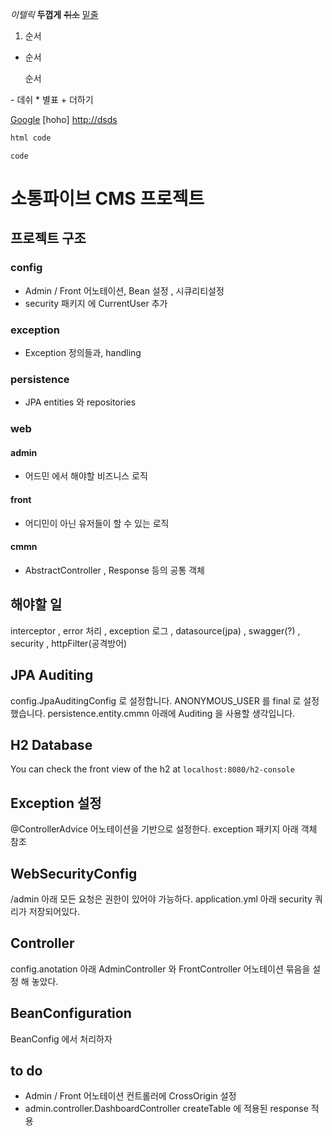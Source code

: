 *이텔릭*  **두껍게** ~~취소~~ <u>밑줄</u>
<ol><li>순서</li></ol>
<ul><li>순서</li></ul>
<ul>순서</ul>
- 데쉬
* 별표
+ 더하기

[Google](http://temp.com)
[hoho] <http://dsds>
```html
html code
```
``code``

# 소통파이브 CMS 프로젝트

## 프로젝트 구조
### config
- Admin / Front 어노테이션, Bean 설정 , 시큐리티설정
- security 패키지 에 CurrentUser 추가
### exception
- Exception 정의들과, handling  
### persistence
- JPA entities 와 repositories
### web
#### admin
- 어드민 에서 해야할 비즈니스 로직 

#### front
- 어디민이 아닌 유저들이 할 수 있는 로직

#### cmmn
- AbstractController , Response 등의 공통 객체 



## 해야할 일
interceptor , error 처리 , exception 로그 , datasource(jpa) , swagger(?) , security , httpFilter(공격방어)


## JPA Auditing
config.JpaAuditingConfig 로 설정합니다.
ANONYMOUS_USER 를 final 로 설정했습니다.
persistence.entity.cmmn 아래에 Auditing 을 사용할 생각입니다.

## H2 Database
You can check the front view of the h2 at `localhost:8080/h2-console`

## Exception 설정
@ControllerAdvice 어노테이션을 기반으로 설정한다. exception 패키지 아래 객체 참조

## WebSecurityConfig
/admin 아래 모든 요청은 권한이 있어야 가능하다. application.yml 아래 security 쿼리가 저장되어있다.

## Controller 
config.anotation 아래 AdminController 와 FrontController 어노테이션 묶음을 설정 해 놓았다.

## BeanConfiguration
BeanConfig 에서 처리하자

## to do
- Admin / Front 어노테이션 컨트롤러에 CrossOrigin 설정
- admin.controller.DashboardController createTable 에 적용된 response 적용